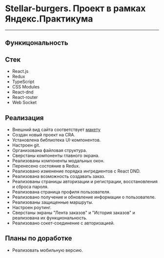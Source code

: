 # Stellar-burgers. Проект в рамках Яндекс.Практикума
***
## Функицональность


## Стек
+ React.js
+ Redux
+ TypeScript
+ CSS Modules
+ React-dnd
+ React-router
+ Web Socket
## Реализация
+ Внешний вид сайта соответствует [макету](https://www.figma.com/file/ocw9a6hNGeAejl4F3G9fp8/React-_-%D0%9F%D1%80%D0%BE%D0%B5%D0%BA%D1%82%D0%BD%D1%8B%D0%B5-%D0%B7%D0%B0%D0%B4%D0%B0%D1%87%D0%B8-(3-%D0%BC%D0%B5%D1%81%D1%8F%D1%86%D0%B0)_external_link?node-id=849%3A1002)
+ Создан новый проект на CRA.
+ Установлена библиотека UI-компонентов.
+ Настроен git.
+ Организована файловая структура.
+ Сверстаны компоненты главного экрана.
+ Реализованы компоненты модальных окон.
+ Перенесено состояние в Redux.
+ Реализовано изменение порядка ингредиентов с React DND.
+ Реализована возможность создавать заказ.
+ Реализованы страницы авторизации и регистрации, восстановления и сброса пароля.
+ Реализована страница профиля пользователя.
+ Реализовано получение и обновление информации о пользователе.
+ Реализованы защищенные маршруты.
+ Настроен роутинг.
+ Сверстаны экраны "Лента заказов" и "История заказов" и реализована их функциональность.
+ Реализовано сокет-соединение с авторизацией.
## Планы по доработке
+ Реализовать мобильную версию.

